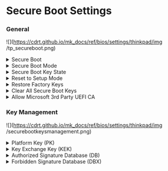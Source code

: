 # Secure Boot Settings #

### General ###

![](https://cdrt.github.io/mk_docs/ref/bios/settings/thinkpad/img
   /tp_secureboot.png)

<details><summary>Secure Boot</summary>

Whether to prevent unauthorized operating systems from running at boot time.

!!! info ""
    Set to `On` if `OS Optimized Defaults` has value `On`.

Possible options:

1.	On
2.	**Off** – Default

| WMI Setting name | Values | Locked by SVP | AMD/Intel |
|:---|:---|:---|:---|
| SecureBoot | Disable, Enable | Yes* | Both |

!!! info ""
     On systems produced after 2020, Secure Boot setting can only be set to Disable using WMI when an SVP is passed.

!!! info ""
    Secure Boot can always be set to Enable without a password.

</details>

<details><summary>Secure Boot Mode</summary>

Possible modes:

1.	Setup mode
2.	**User mode** - default.


</details>

<details><summary>Secure Boot Key State</summary>

Possible modes:

1.	Custom mode
2.	**Standard mode** - default.


</details>

<details><summary>Reset to Setup Mode</summary>

This option is used to clear the current Platform Key and put the system into setup mode.

!!! info ""
    You can install your own Platform Key and customize the Secure Boot signature databases in setup mode.

!!! info ""
    Requires additional confirmation.

!!! info ""
     Secure Boot Mode will be set to Custom Mode.


</details>

<details><summary>Restore Factory Keys</summary>

Restore all keys and certificates in Secure Boot databases to factory defaults.

!!! info ""
    Any customized Secure Boot settings will be erased.

!!! info ""
    The default Platform key will be re-established along with the original signature databases including certificate for Microsoft (R) Windows 10 (R).

!!! info ""
    Requires additional confirmation.


</details>

<details><summary>Clear All Secure Boot Keys</summary>

Clear all keys and certificates in Secure Boot databases.

!!! info ""
    You can install your own keys and certificates after selecting this option.

!!! info ""
    Requires additional confirmation.


</details>

<details><summary>Allow Microsoft 3rd Party UEFI CA</summary>


Whether to allow installation of Microsoft 3rd Party UEFI CA in Secure Boot DB, and trust it in Secure Boot.

!!! info ""
    If add-on cards are supported, Microsoft 3rd Party UEFI CA will not be removed until load boot loader.

Options:

1. **Off** - Default.
2. On.

| WMI Setting name | Values | SVP or SMP Req'd | AMD/Intel |
|:---|:---|:---|:---|
| Allow3rdPartyUEFICA |  Disable, Enable | yes | both |


</details>

### Key Management ###

![](https://cdrt.github.io/mk_docs/ref/bios/settings/thinkpad/img
   /securebootkeysmanagement.png)

<details><summary>Platform Key (PK)</summary>

The platform key establishes a trust relationship between the platform owner and the platform firmware.

The platform owner enrolls the public half of the key into the platform firmware.

The platform owner can later use the private half of the key to change platform ownership or to enroll a Key Exchange Key.

Standard Windows commands are supported:
- [Windows Secure Boot Key Creation and Management Guidance](https://docs.microsoft.com/en-us/windows-hardware/manufacture/desktop/windows-secure-boot-key-creation-and-management-guidance)


</details>

<details><summary>Key Exchange Key (KEK)</summary>

Key exchange keys establish a trust relationship between the operating system and the platform firmware.

Each operating system (and potentially, each 3rd party application that needs to communicate with platform firmware) enrolls a public key into the platform firmware.

 Standard Windows commands are supported:
 - [Windows Secure Boot Key Creation and Management Guidance](https://docs.microsoft.com/en-us/windows-hardware/manufacture/desktop/windows-secure-boot-key-creation-and-management-guidance)


</details>

<details><summary>Authorized Signature Database (DB)</summary>

Database keys shows the list of allowed certificates.

System will check digital signatures of bootloaders using public keys in the DB.

Only software or firmware which has a bootloader signed with a corresponding private key will be allowed to run.

 Standard Windows commands are supported:
 - [Windows Secure Boot Key Creation and Management Guidance](https://docs.microsoft.com/en-us/windows-hardware/manufacture/desktop/windows-secure-boot-key-creation-and-management-guidance)


</details>

<details><summary>Forbidden Signature Database (DBX)</summary>

Forbidden Signature Database shows not allowed certificates.

System will block any software or firmware signed with a corresponding private key.

 Standard Windows commands are supported:
 - [Windows Secure Boot Key Creation and Management Guidance](https://docs.microsoft.com/en-us/windows-hardware/manufacture/desktop/windows-secure-boot-key-creation-and-management-guidance)

</details>

